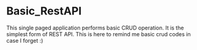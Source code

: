 # Basic_RestAPI

This single paged application performs basic CRUD operation. It is the simplest form of REST API. This is here to remind me basic crud codes in case I forget :)
